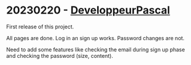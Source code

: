 # 20230220 - [DeveloppeurPascal](https://github.com/DeveloppeurPascal)

First release of this project.

All pages are done. Log in an sign up works. Password changes are not.

Need to add some features like checking the email during sign up phase and checking the password (size, content).

